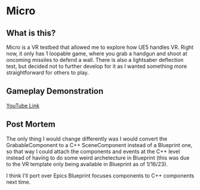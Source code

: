 # Micro
 
## What is this?

Micro is a VR testbed that allowed me to explore how UE5 handles VR. Right now, it only has 1 loopable game, where you grab a handgun and shoot at oncoming missiles to defend a wall. There is also a lightsaber deflection test, but decided not to further develop for it as I wanted something more straightforward for others to play.

## Gameplay Demonstration

[YouTube Link](https://youtu.be/PrH9hiKaDbs)

## Post Mortem

The only thing I would change differently was I would convert the GrabableComponent to a C++ SceneComponent instead of a Blueprint one, so that way I could attach the components and events at the C++ level instead of having to do some weird archetecture in Blueprint (this was due to the VR template only being available in Blueprint as of 1/16/23).

I think I'll port over Epics Blueprint focuses components to C++ components next time. 
